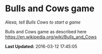 # Bulls and Cows game
*Alexa, tell Bulls Cows to start a game*

Bulls and Cows game as described here
https://en.wikipedia.org/wiki/Bulls_and_Cows

**Last Updated:** 2016-03-12 17:45:05